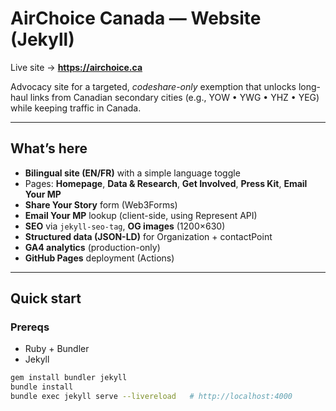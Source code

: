# AirChoice Canada — Website (Jekyll)

Live site → **https://airchoice.ca**

Advocacy site for a targeted, *codeshare-only* exemption that unlocks long-haul links from Canadian secondary cities (e.g., YOW • YWG • YHZ • YEG) while keeping traffic in Canada.

---

## What’s here

- **Bilingual site (EN/FR)** with a simple language toggle
- Pages: **Homepage**, **Data & Research**, **Get Involved**, **Press Kit**, **Email Your MP**
- **Share Your Story** form (Web3Forms)
- **Email Your MP** lookup (client-side, using Represent API)
- **SEO** via `jekyll-seo-tag`, **OG images** (1200×630)
- **Structured data (JSON-LD)** for Organization + contactPoint
- **GA4 analytics** (production-only)
- **GitHub Pages** deployment (Actions)

---

## Quick start

### Prereqs
- Ruby + Bundler
- Jekyll

```bash
gem install bundler jekyll
bundle install
bundle exec jekyll serve --livereload   # http://localhost:4000
